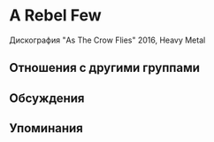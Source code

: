# A Rebel Few

Дискография
"As The Crow Flies" 2016, Heavy Metal

## Отношения с другими группами


## Обсуждения


## Упоминания

